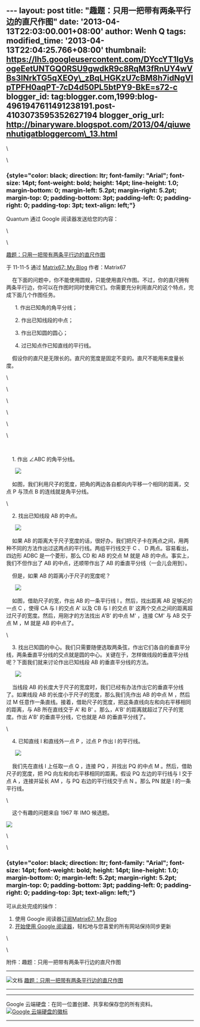 --- layout: post title: "趣题：只用一把带有两条平行边的直尺作图" date:
'2013-04-13T22:03:00.001+08:00' author: Wenh Q tags: modified\_time:
'2013-04-13T22:04:25.766+08:00' thumbnail:
https://lh5.googleusercontent.com/DYccYT1lgVsogeEetUNTGQ0RSU9gwdkR9c8RqM3fRnUY4wVBs3lNrkTG5qXEOy\_zBqLHGKzU7cBM8h7idNgVIpTPFH0aqPT-7cD4d50PL5btPY9-BkE=s72-c
blogger\_id:
tag:blogger.com,1999:blog-4961947611491238191.post-4103073595352627194
blogger\_orig\_url:
http://binaryware.blogspot.com/2013/04/qiuwenhutigatbloggercom\_13.html
---

\

\

###  {style="color: black; direction: ltr; font-family: "Arial"; font-size: 14pt; font-weight: bold; height: 14pt; line-height: 1.0; margin-bottom: 0; margin-left: 5.2pt; margin-right: 5.2pt; margin-top: 0; padding-bottom: 3pt; padding-left: 0; padding-right: 0; padding-top: 3pt; text-align: left;"}

Quantum 通过 Google 阅读器发送给您的内容：

\

\

[趣题：只用一把带有两条平行边的直尺作图](http://www.matrix67.com/blog/archives/4717)

于 11-11-5 通过 [Matrix67: My
Blog](http://www.matrix67.com/blog) 作者：Matrix67

    在下面的问题中，你不能使用圆规，只能使用直尺作图。不过，你的直尺拥有两条平行边，你可以在作图时同时使用它们。你需要充分利用直尺的这个特点，完成下面几个作图任务。

      1. 作出已知角的角平分线；

      2. 作出已知线段的中点；

      3. 作出已知圆的圆心；

      4. 过已知点作已知直线的平行线。

    假设你的直尺是无限长的。直尺的宽度是固定不变的。直尺不能用来度量长度。

\

\

\

\

\

\

  

    1. 作出 ∠ABC 的角平分线。

      ![](https://lh5.googleusercontent.com/DYccYT1lgVsogeEetUNTGQ0RSU9gwdkR9c8RqM3fRnUY4wVBs3lNrkTG5qXEOy_zBqLHGKzU7cBM8h7idNgVIpTPFH0aqPT-7cD4d50PL5btPY9-BkE)

    如图，我们利用尺子的宽度，把角的两边各自都向内平移一个相同的距离，交点
P 与顶点 B 的连线就是角平分线。

\

    2. 找出已知线段 AB 的中点。

      ![](https://lh6.googleusercontent.com/cnqT8Y3r6LKPoUr1SljONPq7UHe-CDt4FeXzy1KtY4FEWmnCGE5mhX2pBCgHFGYx_BA6AW4VB89roM6Ay8OaTd_YgeWcGwpDVyCMdn5_JuUbCb1QZts)

    如果 AB
的距离大于尺子宽度的话，很好办，我们把尺子卡在两点之间，用两种不同的方法作出过这两点的平行线。两组平行线交于
C 、 D 两点。容易看出，四边形 ADBC 是一个菱形，那么 CD 和 AB 的交点 M
就是 AB 的中点。事实上，我们不但作出了 AB 的中点，还顺带作出了 AB
的垂直平分线（一会儿会用到）。

    但是，如果 AB 的距离小于尺子的宽度呢？

      ![](https://lh3.googleusercontent.com/MtuiWfcRLM1QfqWrbObArfu4HszvYVRagDZ5ZTYgGTQK2J6-ObAv39RCbORLAKrXkbt9BsKzJnt25w8qNBYRBgIICMOlP1rBh6HTMnKqN5OrA75U1cg)

    如图，借助尺子的宽，作出 AB 的一条平行线 l 。然后，找出距离 AB
足够近的一点 C ，使得 CA 与 l 的交点 A' 以及 CB 与 l 的交点 B'
这两个交点之间的距离超过尺子的宽度。然后，用刚才的方法找出 A'B' 的中点
M' ，连接 CM' 与 AB 交于点 M ，M 就是 AB 的中点了。

\

    3.
找出已知圆的中心。我们只需要随便选取两条弦，作出它们各自的垂直平分线，两条垂直平分线的交点就是圆的中心。关键在于，怎样做线段的垂直平分线呢？下面我们就来讨论作出已知线段
AB 的垂直平分线的方法。

      ![](https://lh3.googleusercontent.com/CoXNms7M6sxhNvYiH88agJL2_Kx7ggfjlhIVvpI4e4r7SVT6xtLNXNorwO0uWVsJFP-5ZqIzVqj0DBrzOePKA5EpCSBQAu3DmFjZ0lmfw-LiJQn9pVQ)

    当线段 AB
的长度大于尺子的宽度时，我们已经有办法作出它的垂直平分线了。如果线段 AB
的长度小于尺子的宽度，那么我们先作出 AB 的中点 M ，然后过 M
任意作一条直线。接着，借助尺子的宽度，把这条直线向左和向右平移相同的距离，与
AB 所在直线交于 A' 和 B' 。那么，A'B' 的距离就超过了尺子的宽度。作出
A'B' 的垂直平分线，它也就是 AB 的垂直平分线了。

\

    4. 已知直线 l 和直线外一点 P ，过点 P 作出 l 的平行线。

      ![](https://lh5.googleusercontent.com/qc-yDlREYikHdIC7qIxzGZ6z1hYot3qXDFhv0aUJwE1jLxQFxtboCAULyouizsEd4yJUtoK_REcJZUTrM2Ud0WtLOhRQS1tMDuRzoV42L31sRFCFKvQ)

    我们先在直线 l 上任取一点 Q ，连接 PQ ，并找出 PQ 的中点 M
。然后，借助尺子的宽度，把 PQ 向左和向右平移相同的距离。假设 PQ
左边的平行线与 l 交于点 A ，连接并延长 AM ，与 PQ 右边的平行线交于点 N
。那么 PN 就是 l 的一条平行线。

\

    这个有趣的问题来自 1967 年 IMO 候选题。

![](https://lh6.googleusercontent.com/-VBklXV_2oZB_JNY08ptlLNVyIYCHZ5imIymHb_yCiQK7Rr1bA7xVgFYxi2TqhdFLlazHXNnwRsGK024kk7cM9CgTKs-vFyEbKI0jBDNoUZUBRmeXTw)

\

\

###  {style="color: black; direction: ltr; font-family: "Arial"; font-size: 14pt; font-weight: bold; height: 14pt; line-height: 1.0; margin-bottom: 0; margin-left: 5.2pt; margin-right: 5.2pt; margin-top: 0; padding-bottom: 3pt; padding-left: 0; padding-right: 0; padding-top: 3pt; text-align: left;"}

可从此处完成的操作：

1.  使用 Google 阅读器[订阅Matrix67: My
    Blog](http://www.google.com/reader/view/feed%2Fhttp%3A%2F%2Fwww.matrix67.com%2Fblog%2Ffeed.asp?source=email)
2.  [开始使用 Google
    阅读器](http://www.google.com/reader/?source=email)，轻松地与您喜爱的所有网站保持同步更新

\

\

附件：趣题：只用一把带有两条平行边的直尺作图

  -------------------------------------------------------------------------------------- --------------------------------------------------------------------------------------------------------------------------------------------
  ![文档](https://ssl.gstatic.com/docs/documents/share/images/services/document-2.png)   [趣题：只用一把带有两条平行边的直尺作图](https://docs.google.com/document/d/1IDGZvV8MByESsgbwtwLDKfMB2wSZBGLrJsFkZEoZZYI/edit?usp=sharing)
  -------------------------------------------------------------------------------------- --------------------------------------------------------------------------------------------------------------------------------------------

  ----------------------------------------------------------- ---------------------------------------------------------------------------------------------------------------------------------------
  Google 云端硬盘：在同一位置创建、共享和保存您的所有资料。   [![Google 云端硬盘的徽标](https://ssl.gstatic.com/docs/documents/share/images/services/google_logo-1.png)](https://drive.google.com/)
  ----------------------------------------------------------- ---------------------------------------------------------------------------------------------------------------------------------------


